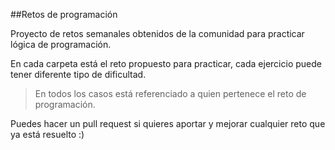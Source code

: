 ##Retos de programación

Proyecto de retos semanales obtenidos de la comunidad para practicar lógica de programación.

En cada carpeta está el reto propuesto para practicar, cada ejercicio puede tener diferente tipo de dificultad.

> En todos los casos está referenciado a quien pertenece el reto de programación.

Puedes hacer un pull request si quieres aportar y mejorar cualquier reto que ya está resuelto :)
